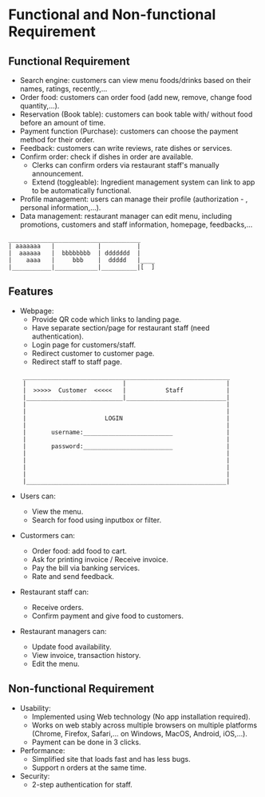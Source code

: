 # Functional and Non-functional Requirement

## Functional Requirement
- Search engine: customers can view menu foods/drinks based on their names, ratings, recently,... 
- Order food: customers can order food (add new, remove, change food quantity,...).
- Reservation (Book table): customers can book table with/ without food before an amount of time.
- Payment function (Purchase): customers can choose the payment method for their order.
- Feedback: customers can write reviews, rate dishes or services.
- Confirm order: check if dishes in order are available.
    - Clerks can confirm orders via restaurant staff's manually announcement.
    - Extend (toggleable): Ingredient management system can link to app to be automatically functional.
- Profile management: users can manage their profile (authorization - , personal information,...).
- Data management: restaurant manager can edit menu, including promotions, customers and staff information, homepage, feedbacks,...

```
_____________________________________
| aaaaaaa   |            |          |
|  aaaaaa   |  bbbbbbbb  | ddddddd  |
|    aaaa   |     bbb    |  ddddd   |____
|___________|____________|__________|[  ]
```


## Features
- Webpage:
    - Provide QR code which links to landing page.
    - Have separate section/page for restaurant staff (need authentication).
    - Login page for customers/staff.
    - Redirect customer to customer page.
    - Redirect staff to staff page.

```
    __________________________________________________________
    |                           |                            |
    |  >>>>>  Customer  <<<<<   |           Staff            |
    |___________________________|____________________________|
    |                                                        |
    |                                                        |
    |                      LOGIN                             |
    |                                                        |
    |       username:_________________________               |
    |                                                        |
    |       password:_________________________               |
    |                                                        |
    |                                                        |
    |                                                        |
    |                                                        |
    |________________________________________________________|
```

- Users can:
    - View the menu.
    - Search for food using inputbox or filter.

- Custormers can:
    - Order food: add food to cart.
    - Ask for printing invoice / Receive invoice.
    - Pay the bill via banking services.
    - Rate and send feedback.
    
- Restaurant staff can:
    - Receive orders.
    - Confirm payment and give food to customers.

- Restaurant managers can:
    - Update food availability.
    - View invoice, transaction history.
    - Edit the menu.





## Non-functional Requirement
- Usability:
    - Implemented using Web technology (No app installation required).
    - Works on web stably across multiple browsers on multiple platforms (Chrome,
        Firefox, Safari,... on Windows, MacOS, Android, iOS,...).
    - Payment can be done in 3 clicks.
- Performance:
    - Simplified site that loads fast and has less bugs.
    - Support n orders at the same time.
- Security: 
    - 2-step authentication for staff.
